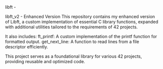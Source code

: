 libft - 

libft_v2 - Enhanced Version
This repository contains my enhanced version of Libft,
a custom implementation of essential C library functions, 
expanded with additional utilities tailored to the requirements of 42 projects. 

It also includes:
ft_printf: A custom implementation of the printf function for formatted output.
get_next_line: A function to read lines from a file descriptor efficiently.

This project serves as a foundational library for various 42 projects, 
providing reusable and optimized code.
